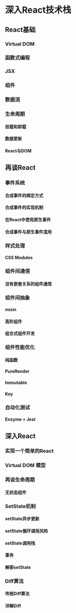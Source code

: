 # 深入React技术栈

## React基础

### Virtual DOM

### 函数式编程

### JSX

### 组件

### 数据流

### 生命周期

#### 挂载和卸载

#### 数据更新

#### React与DOM

## 再谈React

### 事件系统

#### 合成事件的绑定方式

#### 合成事件的实现机制

#### 在React中使用原生事件

#### 合成事件与原生事件混用

### 样式处理

#### CSS Modules

### 组件间通信

#### 没有嵌套关系的组件通信

### 组件间抽象

#### mixin

#### 高阶组件

#### 组合式组件开发

### 组件性能优化

#### 纯函数

#### PureRender

#### Immutable

#### Key

### 自动化测试

#### Enzyme + Jest

## 深入React

### 实现一个简单的React

### Virtual DOM 模型

### 再谈生命周期

#### 无状态组件

### SetState机制

#### setState异步更新

#### setState循环调用风险

#### setState调用栈

#### 事务

#### 解密setState

### Diff算法

#### 传统Diff算法

#### 详解Diff